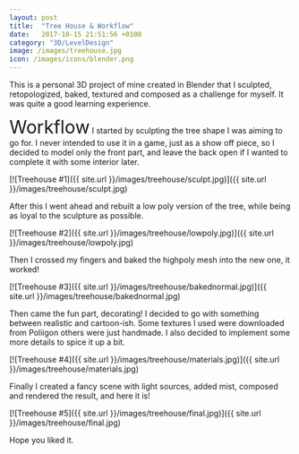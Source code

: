 ```yaml
---
layout: post
title:  "Tree House & Workflow"
date:   2017-10-15 21:51:56 +0100
category: "3D/LevelDesign"
image: /images/treehouse.jpg
icon: /images/icons/blender.png
---
```


This is a personal 3D project of mine created in Blender that I sculpted, retopologized, baked, textured and composed as a challenge for myself.
It was quite a good learning experience.

<font size="6">Workflow</font>
I started by sculpting the tree shape I was aiming to go for. I never intended to use it in a game, just as a show off piece, so I decided to model only the front part, and leave the back open if I wanted to complete it with some interior later.

[![Treehouse #1]({{ site.url }}/images/treehouse/sculpt.jpg)]({{ site.url }}/images/treehouse/sculpt.jpg)

After this I went ahead and rebuilt a low poly version of the tree, while being as loyal to the sculpture as possible.

[![Treehouse #2]({{ site.url }}/images/treehouse/lowpoly.jpg)]({{ site.url }}/images/treehouse/lowpoly.jpg)

Then I crossed my fingers and baked the highpoly mesh into the new one, it worked!

[![Treehouse #3]({{ site.url }}/images/treehouse/bakednormal.jpg)]({{ site.url }}/images/treehouse/bakednormal.jpg)

Then came the fun part, decorating! I decided to go with something between realistic and cartoon-ish. Some textures I used were downloaded from Poliigon others were just handmade.
I also decided to implement some more details to spice it up a bit.

[![Treehouse #4]({{ site.url }}/images/treehouse/materials.jpg)]({{ site.url }}/images/treehouse/materials.jpg)

Finally I created a fancy scene with light sources, added mist, composed and rendered the result, and here it is!

[![Treehouse #5]({{ site.url }}/images/treehouse/final.jpg)]({{ site.url }}/images/treehouse/final.jpg)

Hope you liked it.

